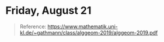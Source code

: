 # Friday, August 21

> Reference: <https://www.mathematik.uni-kl.de/~gathmann/class/alggeom-2019/alggeom-2019.pdf>
